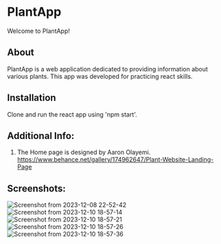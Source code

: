 # PlantApp

Welcome to PlantApp!

## About

PlantApp is a web application dedicated to providing information about various plants. This app was developed for practicing react skills.

## Installation
Clone and run the react app using 'npm start'.

## Additional Info:
1. The Home page is designed by Aaron Olayemi. https://www.behance.net/gallery/174962647/Plant-Website-Landing-Page

## Screenshots:
![Screenshot from 2023-12-08 22-52-42](https://github.com/Sujata658/plant_app/assets/58798972/bb43f630-7d0e-4da7-acf5-1c0ec132e060)
![Screenshot from 2023-12-10 18-57-14](https://github.com/Sujata658/plant_app/assets/58798972/8cad40ce-f512-4f60-8b03-40bb1670ab0f)
![Screenshot from 2023-12-10 18-57-21](https://github.com/Sujata658/plant_app/assets/58798972/891570e5-fcdd-4103-817b-7ed26ba39c61)
![Screenshot from 2023-12-10 18-57-26](https://github.com/Sujata658/plant_app/assets/58798972/a838363c-8ea9-4ceb-b645-304b8377f15e)
![Screenshot from 2023-12-10 18-57-36](https://github.com/Sujata658/plant_app/assets/58798972/124aebb3-4f52-4df0-981c-c33ec6bc9f54)
